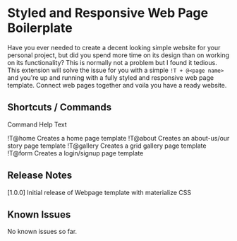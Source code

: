# Styled and Responsive Web Page Boilerplate

Have you ever needed to create a decent looking simple website for your personal project, but did you spend more time on its design than on working on its functionality?
This is normally not a problem but I found it tedious. This extension will solve the issue for you with a simple `!T + @<page name>` and you're up and running with a fully styled and responsive web page template. Connect web pages together and voila you have a ready website.

## Shortcuts / Commands

Command             Help Text

!T@home            Creates a home page template
!T@about           Creates an about-us/our story page template
!T@gallery         Creates a grid gallery page template
!T@form            Creates a login/signup page template

## Release Notes

[1.0.0]
Initial release of Webpage template with materialize CSS

## Known Issues

No known issues so far.
